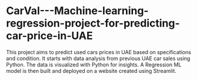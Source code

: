 # CarVal---Machine-learning-regression-project-for-predicting-car-price-in-UAE
This project aims to predict used cars prices in UAE based on specifications and condition. It starts with data analysis from previous UAE car sales using Python. The data is visualized with Python for insights. A Regression ML model is then built and deployed on a website created using Streamlit.
